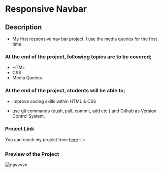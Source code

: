 

# Responsive Navbar
  
## Description

- My first responsive nav bar project. I use the media queries for the first time.

### At the end of the project, following topics are to be covered;

- HTML  
- CSS     
- Media Queries

### At the end of the project, students will be able to;

- improve coding skills within HTML & CSS 

- use git commands (push, pull, commit, add etc.) and Github as Version Control System.

### Project Link 

You can reach my project from [here](https://esadakman.github.io/html-navbar-responsive/) 👈

 ### Preview of the Project

![navvvvv](https://user-images.githubusercontent.com/98649983/169036338-cef350e4-3ffb-4c54-b548-4ebf328dc20a.gif)
